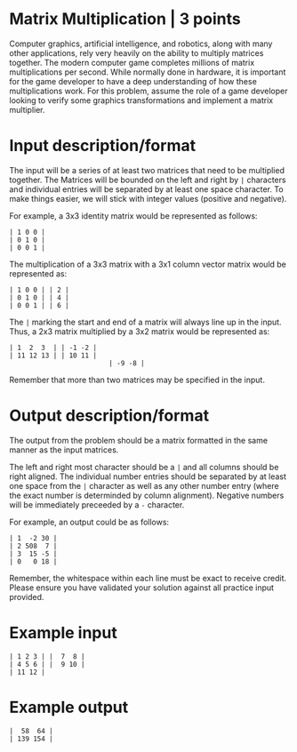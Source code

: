 Matrix Multiplication | 3 points
================================

Computer graphics, artificial intelligence, and robotics, along with many other applications, rely very heavily on the ability to multiply matrices together. The modern computer game completes millions of matrix multiplications per second. While normally done in hardware, it is important for the game developer to have a deep understanding of how these multiplications work. For this problem, assume the role of a game developer looking to verify some graphics transformations and implement a matrix multiplier.

# Input description/format

The input will be a series of at least two matrices that need to be multiplied together. The Matrices will be bounded on the left and right by ```|``` characters and individual entries will be separated by at least one space character. To make things easier, we will stick with integer values (positive and negative).

For example, a 3x3 identity matrix would be represented as follows:
```
| 1 0 0 |
| 0 1 0 |
| 0 0 1 |
```
The multiplication of a 3x3 matrix with a 3x1 column vector matrix would be represented as:
```
| 1 0 0 | | 2 |
| 0 1 0 | | 4 |
| 0 0 1 | | 6 |
```
The ```|``` marking the start and end of a matrix will always line up in the input. Thus, a 2x3 matrix multiplied by a 3x2 matrix would be represented as:
```
| 1  2  3  | | -1 -2 |
| 11 12 13 | | 10 11 |
						 | -9 -8 |
```
Remember that more than two matrices may be specified in the input.

# Output description/format

The output from the problem should be a matrix formatted in the same manner as the input matrices.

The left and right most character should be a ```|``` and all columns should be right aligned. The individual number entries should be separated by at least one space from the ```|``` character as well as any other number entry (where the exact number is determinded by column alignment). Negative numbers will be immediately preceeded by a ```-``` character.

For example, an output could be as follows:
```
| 1  -2 30 |
| 2 508  7 |
| 3  15 -5 |
| 0   0 18 |
```
Remember, the whitespace within each line must be exact to receive credit. Please ensure you have validated your solution against all practice input provided.

# Example input
```
| 1 2 3 | |  7  8 |
| 4 5 6 | |  9 10 |
| 11 12 |
```
# Example output
```
|  58  64 |
| 139 154 |
```
